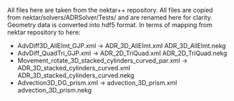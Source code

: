 All files here are taken from the nektar++ repository. All files are copied from nektar/solvers/ADRSolver/Tests/ and are renamed here for clarity. Geometry data is converted into hdf5 format. In terms of mapping from nektar repository to here:

- AdvDiff3D_AllElmt_GJP.xml -> ADR_3D_AllElmt.xml ADR_3D_AllElmt.nekg
- AdvDiff_QuadTri_GJP.xml -> ADR_2D_TriQuad.xml ADR_2D_TriQuad.nekg
- Movement_rotate_3D_stacked_cylinders_curved_par.xml -> ADR_3D_stacked_cylinders_curved.xml  ADR_3D_stacked_cylinders_curved.nekg
- Advection3D_DG_prism.xml -> advection_3D_prism.xml advection_3D_prism.nekg